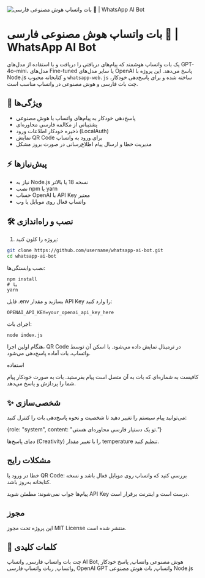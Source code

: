 ![   بات واتساپ هوش مصنوعی فارسی 🤖 | WhatsApp AI Bot](D:\Tarkhasi\Projects\WA-AI\docs\image.jpg)

#   بات واتساپ هوش مصنوعی فارسی 🤖 | WhatsApp AI Bot

یک بات واتساپ هوشمند که پیام‌های دریافتی را دریافت و با استفاده از مدل‌های GPT-4o-mini، مدل‌های Fine-tuned یا سایر مدل‌های OpenAI پاسخ می‌دهد. این پروژه با Node.js و کتابخانه محبوب `whatsapp-web.js` ساخته شده و برای پاسخ‌دهی خودکار، چت بات فارسی و هوش مصنوعی در واتساپ مناسب است.

## 🔹 ویژگی‌ها

- پاسخ‌دهی خودکار به پیام‌های واتساپ با هوش مصنوعی
- پشتیبانی از مکالمه فارسی محاوره‌ای
- ذخیره خودکار اطلاعات ورود (LocalAuth)
- نمایش QR Code برای ورود به واتساپ
- مدیریت خطا و ارسال پیام اطلاع‌رسانی در صورت بروز مشکل

## ⚡ پیش‌نیازها

- نیاز به Node.js نسخه 18 یا بالاتر
- نصب npm یا yarn
- حساب OpenAI با API Key معتبر
- واتساپ فعال روی موبایل یا وب

## 🛠 نصب و راه‌اندازی

1. پروژه را کلون کنید:

```bash
git clone https://github.com/username/whatsapp-ai-bot.git
cd whatsapp-ai-bot
```

نصب وابستگی‌ها:

```
npm install
# یا
yarn
```


فایل .env بسازید و مقدار API Key را وارد کنید:

```
OPENAI_API_KEY=your_openai_api_key_here
```

اجرای بات:

```
node index.js
```

هنگام اولین اجرا، QR Code در ترمینال نمایش داده می‌شود.
با اسکن آن توسط واتساپ، بات آماده پاسخ‌دهی می‌شود.


استفاده

کافیست به شماره‌ای که بات به آن متصل است پیام بفرستید.
بات به صورت خودکار پیام شما را پردازش و پاسخ می‌دهد.

## ✨ شخصی‌سازی

می‌توانید پیام سیستم را تغییر دهید تا شخصیت و نحوه پاسخ‌دهی بات را کنترل کنید:

{role: "system", content: "تو یک دستیار فارسی محاوره‌ای هستی."}


دمای پاسخ‌ها (Creativity) را با تغییر مقدار temperature تنظیم کنید.

## مشکلات رایج

خطا در ورود یا QR Code: بررسی کنید که واتساپ روی موبایل فعال باشد و نسخه کتابخانه به‌روز باشد.

پیام‌ها جواب نمی‌شوند: مطمئن شوید API Key درست است و اینترنت برقرار است.

## مجوز

این پروژه تحت مجوز MIT License منتشر شده است.


## 🔖 کلمات کلیدی

چت بات واتساپ فارسی, واتساپ AI Bot, هوش مصنوعی واتساپ, پاسخ خودکار واتساپ, ربات واتساپ فارسی, OpenAI GPT واتساپ, بات هوش مصنوعی Node.js